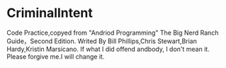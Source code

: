 # CriminalIntent
Code Practice,copyed from "Andriod Programming"
The Big Nerd Ranch Guide，Second Edition.
Writed By Bill Phillips,Chris Stewart,Brian Hardy,Kristin Marsicano.
If what I did offend andbody, I don't mean it. Please forgive me.I will change it.
